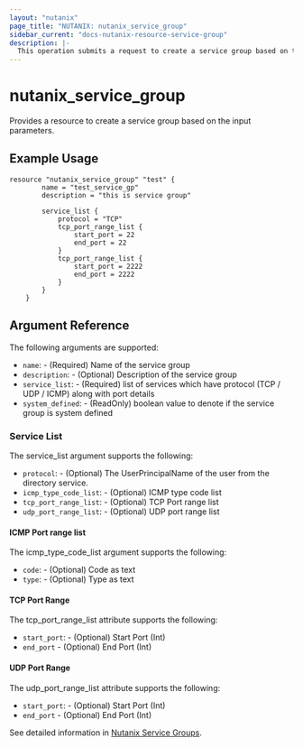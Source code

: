 ```yaml
---
layout: "nutanix"
page_title: "NUTANIX: nutanix_service_group"
sidebar_current: "docs-nutanix-resource-service-group"
description: |-
  This operation submits a request to create a service group based on the input parameters.
---
```


# nutanix_service_group

Provides a resource to create a service group based on the input parameters.

## Example Usage

``` hcl
resource "nutanix_service_group" "test" {
		name = "test_service_gp"
		description = "this is service group"

		service_list {
			protocol = "TCP"
			tcp_port_range_list {
				start_port = 22
				end_port = 22
			}
			tcp_port_range_list {
				start_port = 2222
				end_port = 2222
			}
		}
	}
```


## Argument Reference

The following arguments are supported:

* `name`: - (Required) Name of the service group
* `description`: - (Optional) Description of the service group
* `service_list`: - (Required) list of services which have protocol (TCP / UDP / ICMP) along with port details
* `system_defined`: - (ReadOnly) boolean value to denote if the service group is system defined

### Service List

The service_list argument supports the following:

* `protocol`: - (Optional) The UserPrincipalName of the user from the directory service.
* `icmp_type_code_list`: - (Optional) ICMP type code list
* `tcp_port_range_list`: - (Optional) TCP Port range list
* `udp_port_range_list`: - (Optional) UDP port range list 

#### ICMP Port range list

The icmp_type_code_list argument supports the following:

* `code`: - (Optional) Code as text
* `type`: - (Optional) Type as text

#### TCP Port Range

The tcp_port_range_list attribute supports the following:

* `start_port`: - (Optional) Start Port (Int)
* `end_port` - (Optional) End Port (Int)

#### UDP Port Range

The udp_port_range_list attribute supports the following:

* `start_port`: - (Optional) Start Port (Int)
* `end_port` - (Optional) End Port (Int)

See detailed information in [Nutanix Service Groups](https://www.nutanix.dev/api_references/prism-central-v3/#/38492a5cb53e2-create-a-new-service-group).
